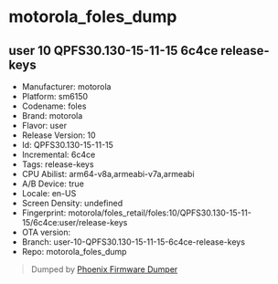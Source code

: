 # motorola_foles_dump
## user 10 QPFS30.130-15-11-15 6c4ce release-keys
- Manufacturer: motorola
- Platform: sm6150
- Codename: foles
- Brand: motorola
- Flavor: user
- Release Version: 10
- Id: QPFS30.130-15-11-15
- Incremental: 6c4ce
- Tags: release-keys
- CPU Abilist: arm64-v8a,armeabi-v7a,armeabi
- A/B Device: true
- Locale: en-US
- Screen Density: undefined
- Fingerprint: motorola/foles_retail/foles:10/QPFS30.130-15-11-15/6c4ce:user/release-keys
- OTA version: 
- Branch: user-10-QPFS30.130-15-11-15-6c4ce-release-keys
- Repo: motorola_foles_dump


>Dumped by [Phoenix Firmware Dumper](https://github.com/DroidDumps/phoenix_firmware_dumper)
